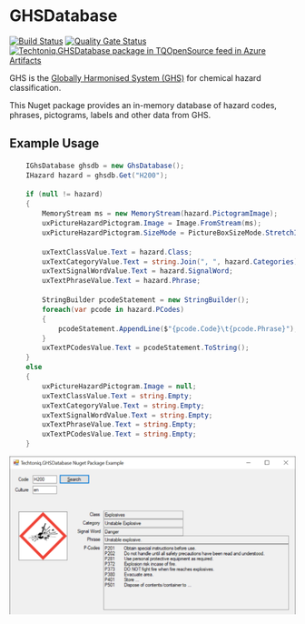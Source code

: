 # GHSDatabase

[![Build Status](https://dev.azure.com/techtoniq/GHS%20Database/_apis/build/status/techtoniq.tq-ghsdatabase?branchName=master)](https://dev.azure.com/techtoniq/GHS%20Database/_build/latest?definitionId=36&branchName=master)  [![Quality Gate Status](https://sonarcloud.io/api/project_badges/measure?project=GHS&metric=alert_status)](https://sonarcloud.io/dashboard?id=GHS) [![Techtoniq.GHSDatabase package in TQOpenSource feed in Azure Artifacts](https://feeds.dev.azure.com/techtoniq/_apis/public/Packaging/Feeds/28bc8d4d-7b39-4f58-afa4-38c3b985a4a8/Packages/5300b000-23d5-410f-aef5-5af372994475/Badge)](https://dev.azure.com/techtoniq/GHS%20Database/_packaging?_a=package&feed=28bc8d4d-7b39-4f58-afa4-38c3b985a4a8&package=5300b000-23d5-410f-aef5-5af372994475&preferRelease=true)

GHS is the [Globally Harmonised System (GHS)](https://www.hse.gov.uk/chemical-classification/legal/background-directives-ghs.htm) for chemical hazard classification. 

This Nuget package provides an in-memory database of hazard codes, phrases, pictograms, labels and other data from GHS.


## Example Usage

```c#
    IGhsDatabase ghsdb = new GhsDatabase();
    IHazard hazard = ghsdb.Get("H200");

    if (null != hazard)
    {
        MemoryStream ms = new MemoryStream(hazard.PictogramImage);
        uxPictureHazardPictogram.Image = Image.FromStream(ms);
        uxPictureHazardPictogram.SizeMode = PictureBoxSizeMode.StretchImage;

        uxTextClassValue.Text = hazard.Class;
        uxTextCategoryValue.Text = string.Join(", ", hazard.Categories);
        uxTextSignalWordValue.Text = hazard.SignalWord;
        uxTextPhraseValue.Text = hazard.Phrase;

        StringBuilder pcodeStatement = new StringBuilder();
        foreach(var pcode in hazard.PCodes)
        {
            pcodeStatement.AppendLine($"{pcode.Code}\t{pcode.Phrase}");
        }
        uxTextPCodesValue.Text = pcodeStatement.ToString();
    }
    else 
    {
        uxPictureHazardPictogram.Image = null;
        uxTextClassValue.Text = string.Empty;
        uxTextCategoryValue.Text = string.Empty;
        uxTextSignalWordValue.Text = string.Empty;
        uxTextPhraseValue.Text = string.Empty;
        uxTextPCodesValue.Text = string.Empty;
    }
```
![Example search result](./Resources/ImageSrc/Example/Example.png)

